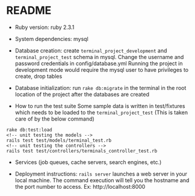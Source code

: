 # README

* Ruby version: ruby 2.3.1

* System dependencies: mysql

* Database creation: 
create `terminal_project_development` and `terminal_project_test` schema in mysql. Change the username and password credentials in config/database.yml
Running the project in development mode would require the mysql user to have privileges to create, drop tables 

* Database initialization: run `rake db:migrate` in the terminal in the root location of the project after the databases are created

* How to run the test suite
Some sample data is written in test/fixtures which needs to be loaded to the `terminal_project_test` (This is taken care of by the below command) 

```
rake db:test:load
<!-- unit testing the models -->
rails test test/models/terminal_test.rb
<!-- unit testing the controllers -->
rails test test/controllers/terminals_controller_test.rb 
```	

* Services (job queues, cache servers, search engines, etc.)

* Deployment instructions: `rails server` launches a web server in your local machine. The command execution will tell you the hostname and the port number to access. Ex: http://localhost:8000
